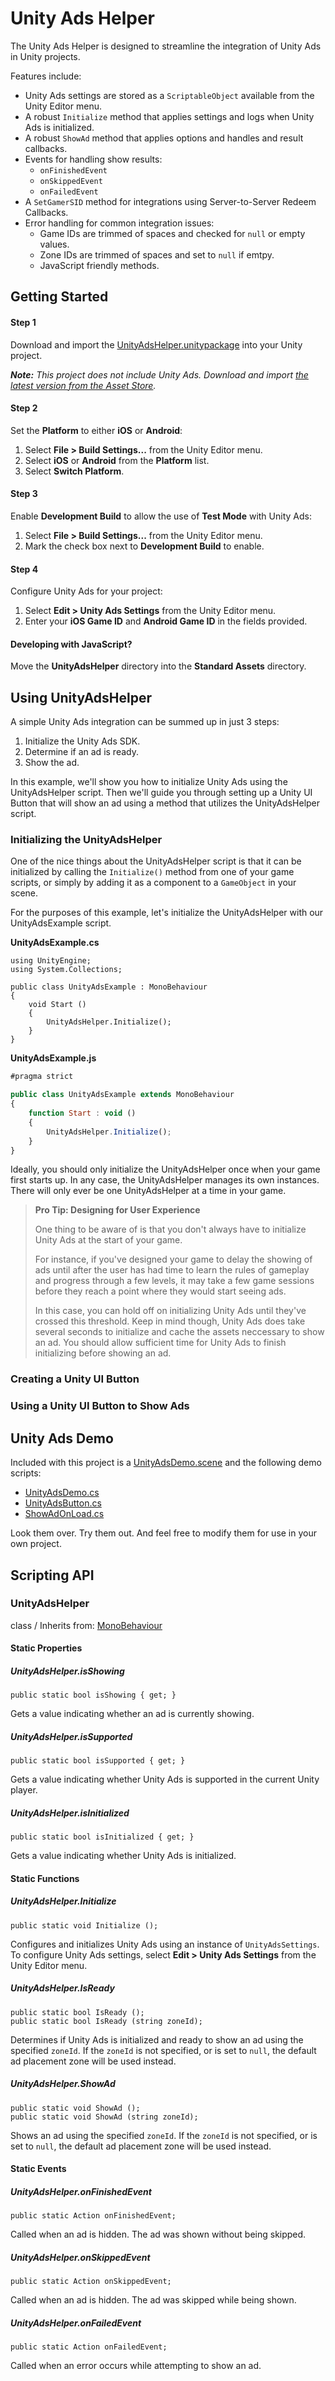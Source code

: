 # Unity Ads Helper
The Unity Ads Helper is designed to streamline the integration of Unity Ads in Unity projects.

Features include:  
* Unity Ads settings are stored as a `ScriptableObject` available from the Unity Editor menu.  
* A robust `Initialize` method that applies settings and logs when Unity Ads is initialized.  
* A robust `ShowAd` method that applies options and handles and result callbacks.  
* Events for handling show results:  
  * `onFinishedEvent`  
  * `onSkippedEvent`  
  * `onFailedEvent`  
* A `SetGamerSID` method for integrations using Server-to-Server Redeem Callbacks.  
* Error handling for common integration issues:  
  * Game IDs are trimmed of spaces and checked for `null` or empty values.  
  * Zone IDs are trimmed of spaces and set to `null` if emtpy.  
  * JavaScript friendly methods.  

## Getting Started

#### Step 1
Download and import the [UnityAdsHelper.unitypackage](UnityAdsHelper.unitypackage?raw=true) into your Unity project.

_**Note:** This project does not include Unity Ads. Download and import [the latest version from the Asset Store](https://www.assetstore.unity3d.com/en/#!/content/21027)._

#### Step 2
Set the **Platform** to either **iOS** or **Android**:

1. Select **File > Build Settings...** from the Unity Editor menu.  
2. Select **iOS** or **Android** from the **Platform** list.
3. Select **Switch Platform**.

#### Step 3
Enable **Development Build** to allow the use of **Test Mode** with Unity Ads:

1. Select **File > Build Settings...** from the Unity Editor menu.  
2. Mark the check box next to **Development Build** to enable.

#### Step 4
Configure Unity Ads for your project:

1. Select **Edit > Unity Ads Settings** from the Unity Editor menu.  
2. Enter your **iOS Game ID** and **Android Game ID** in the fields provided.  

#### Developing with JavaScript? 
Move the **UnityAdsHelper** directory into the **Standard Assets** directory.

## Using UnityAdsHelper

A simple Unity Ads integration can be summed up in just 3 steps:

1. Initialize the Unity Ads SDK.  
2. Determine if an ad is ready.  
3. Show the ad.  

In this example, we'll show you how to initialize Unity Ads using the UnityAdsHelper script. Then we'll guide you through setting up a Unity UI Button that will show an ad using a method that utilizes the UnityAdsHelper script.

### Initializing the UnityAdsHelper

One of the nice things about the UnityAdsHelper script is that it can be initialized by calling the `Initialize()` method from one of your game scripts, or simply by adding it as a component to a `GameObject` in your scene.

For the purposes of this example, let's initialize the UnityAdsHelper with our UnityAdsExample script.

**UnityAdsExample.cs**  
```CSharp
using UnityEngine;
using System.Collections;

public class UnityAdsExample : MonoBehaviour 
{
	void Start ()
	{
		UnityAdsHelper.Initialize();
	}
}
```

**UnityAdsExample.js**  
```JavaScript
#pragma strict

public class UnityAdsExample extends MonoBehaviour
{
	function Start : void ()
	{
		UnityAdsHelper.Initialize();
	}
}
```

Ideally, you should only initialize the UnityAdsHelper once when your game first starts up. In any case, the UnityAdsHelper manages its own instances. There will only ever be one UnityAdsHelper at a time in your game. 

> **Pro Tip: Designing for User Experience**
> 
> One thing to be aware of is that you don't always have to initialize Unity Ads at the start of your game. 
> 
> For instance, if you've designed your game to delay the showing of ads until after the user has had time to learn the rules of gameplay and progress through a few levels, it may take a few game sessions before they reach a point where they would start seeing ads. 
> 
> In this case, you can hold off on initializing Unity Ads until they've crossed this threshold. Keep in mind though, Unity Ads does take several seconds to initialize and cache the assets neccessary to show an ad. You should allow sufficient time for Unity Ads to finish initializing before showing an ad.

### Creating a Unity UI Button

### Using a Unity UI Button to Show Ads

## Unity Ads Demo

Included with this project is a [UnityAdsDemo.scene](Assets/UnityAdsHelper/Demo/UnityAdsDemo.scene) and the following demo scripts:  
* [UnityAdsDemo.cs](Assets/UnityAdsHelper/Demo/Scripts/UnityAdsDemo.cs)  
* [UnityAdsButton.cs](Assets/UnityAdsHelper/Demo/Scripts/UnityAdsButton.cs)  
* [ShowAdOnLoad.cs](Assets/UnityAdsHelper/Demo/Scripts/ShowAdOnLoad.cs)

Look them over. Try them out. And feel free to modify them for use in your own project.

## Scripting API

### UnityAdsHelper
class / Inherits from: [MonoBehaviour](http://docs.unity3d.com/ScriptReference/MonoBehaviour.html)

#### Static Properties

##### UnityAdsHelper.isShowing
`public static bool isShowing { get; }`  

Gets a value indicating whether an ad is currently showing.

##### UnityAdsHelper.isSupported
`public static bool isSupported { get; }`  

Gets a value indicating whether Unity Ads is supported in the current Unity player.

##### UnityAdsHelper.isInitialized
`public static bool isInitialized { get; }`  

Gets a value indicating whether Unity Ads is initialized.

#### Static Functions

##### UnityAdsHelper.Initialize
`public static void Initialize ();`  

Configures and initializes Unity Ads using an instance of `UnityAdsSettings`. To configure Unity Ads settings, select **Edit > Unity Ads Settings** from the Unity Editor menu.

##### UnityAdsHelper.IsReady
`public static bool IsReady ();`  
`public static bool IsReady (string zoneId);`  

Determines if Unity Ads is initialized and ready to show an ad using the specified `zoneId`. If the `zoneId` is not specified, or is set to `null`, the default ad placement zone will be used instead.

##### UnityAdsHelper.ShowAd
`public static void ShowAd ();`  
`public static void ShowAd (string zoneId);`  

Shows an ad using the specified `zoneId`. If the `zoneId` is not specified, or is set to `null`, the default ad placement zone will be used instead.

#### Static Events

##### UnityAdsHelper.onFinishedEvent
`public static Action onFinishedEvent;`  

Called when an ad is hidden. The ad was shown without being skipped.

##### UnityAdsHelper.onSkippedEvent
`public static Action onSkippedEvent;`  

Called when an ad is hidden. The ad was skipped while being shown.

##### UnityAdsHelper.onFailedEvent
`public static Action onFailedEvent;`  

Called when an error occurs while attempting to show an ad.
